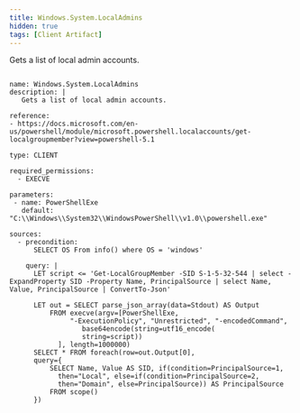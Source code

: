 ```yaml
---
title: Windows.System.LocalAdmins
hidden: true
tags: [Client Artifact]
---
```


Gets a list of local admin accounts.


<pre><code class="language-yaml">
name: Windows.System.LocalAdmins
description: |
   Gets a list of local admin accounts.

reference:
- https://docs.microsoft.com/en-us/powershell/module/microsoft.powershell.localaccounts/get-localgroupmember?view=powershell-5.1

type: CLIENT

required_permissions:
  - EXECVE

parameters:
 - name: PowerShellExe
   default: &quot;C:\\Windows\\System32\\WindowsPowerShell\\v1.0\\powershell.exe&quot;

sources:
  - precondition:
      SELECT OS From info() where OS = &#x27;windows&#x27;

    query: |
      LET script &lt;= &#x27;Get-LocalGroupMember -SID S-1-5-32-544 | select -ExpandProperty SID -Property Name, PrincipalSource | select Name, Value, PrincipalSource | ConvertTo-Json&#x27;

      LET out = SELECT parse_json_array(data=Stdout) AS Output
          FROM execve(argv=[PowerShellExe,
               &quot;-ExecutionPolicy&quot;, &quot;Unrestricted&quot;, &quot;-encodedCommand&quot;,
                  base64encode(string=utf16_encode(
                  string=script))
            ], length=1000000)
      SELECT * FROM foreach(row=out.Output[0],
      query={
          SELECT Name, Value AS SID, if(condition=PrincipalSource=1,
            then=&quot;Local&quot;, else=if(condition=PrincipalSource=2,
            then=&quot;Domain&quot;, else=PrincipalSource)) AS PrincipalSource
          FROM scope()
      })

</code></pre>

